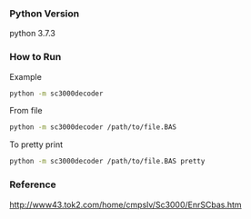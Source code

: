 ### Python Version

python 3.7.3

### How to Run

Example

```bash
python -m sc3000decoder
```

From file

```bash
python -m sc3000decoder /path/to/file.BAS
```

To pretty print

```bash
python -m sc3000decoder /path/to/file.BAS pretty
```

### Reference

http://www43.tok2.com/home/cmpslv/Sc3000/EnrSCbas.htm
